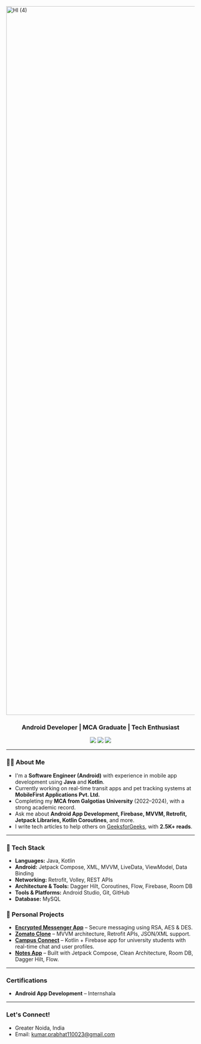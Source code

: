 <img width="3780" height="1890" alt="HI (4)" src="https://github.com/user-attachments/assets/5b137138-097b-40a0-aaea-100d20c292b3" />
<h3 align="center">Android Developer | MCA Graduate | Tech Enthusiast</h3>

<p align="center">
  <a href="https://www.linkedin.com/in/prabhat2002/"><img src="https://img.shields.io/badge/LinkedIn-blue?style=flat&logo=linkedin" /></a>
  <a href="mailto:kumar.prabhat110023@gmail.com"><img src="https://img.shields.io/badge/Gmail-red?style=flat&logo=gmail" /></a>
  <a href="https://github.com/Prabhat-kr-Tiwari"><img src="https://img.shields.io/badge/GitHub-black?style=flat&logo=github" /></a>
</p>

---

### 👨‍💻 About Me

-  I'm a **Software Engineer (Android)** with experience in mobile app development using **Java** and **Kotlin**.
-  Currently working on real-time transit apps and pet tracking systems at **MobileFirst Applications Pvt. Ltd.**
-  Completing my **MCA from Galgotias University** (2022–2024), with a strong academic record.
-  Ask me about **Android App Development, Firebase, MVVM, Retrofit, Jetpack Libraries, Kotlin Coroutines**, and more.
-  I write tech articles to help others on [GeeksforGeeks](https://auth.geeksforgeeks.org/user/kumarprabhat110023/articles), with **2.5K+ reads**.

---

### 🔧 Tech Stack

- **Languages:** Java, Kotlin  
- **Android:** Jetpack Compose, XML, MVVM, LiveData, ViewModel, Data Binding  
- **Networking:** Retrofit, Volley, REST APIs  
- **Architecture & Tools:** Dagger Hilt, Coroutines, Flow, Firebase, Room DB  
- **Tools & Platforms:** Android Studio, Git, GitHub  
- **Database:** MySQL


### 📱 Personal Projects

-  **[Encrypted Messenger App](#)** – Secure messaging using RSA, AES & DES.
-  **[Zomato Clone](#)** – MVVM architecture, Retrofit APIs, JSON/XML support.
-  **[Campus Connect](#)** – Kotlin + Firebase app for university students with real-time chat and user profiles.
-  **[Notes App](#)** – Built with Jetpack Compose, Clean Architecture, Room DB, Dagger Hilt, Flow.

---

###  Certifications

-  **Android App Development** – Internshala

---

###  Let's Connect!

-  Greater Noida, India  
-  Email: kumar.prabhat110023@gmail.com  






<!--
**Prabhat-kr-Tiwari/Prabhat-kr-Tiwari** is a ✨ _special_ ✨ repository because its `README.md` (this file) appears on your GitHub profile.

Here are some ideas to get you started:

- 🔭 I’m currently working on ...
- 🌱 I’m currently learning ...
- 👯 I’m looking to collaborate on ...
- 🤔 I’m looking for help with ...
- 💬 Ask me about ...
- 📫 How to reach me: ...
- 😄 Pronouns: ...
- ⚡ Fun fact: ...
-->
